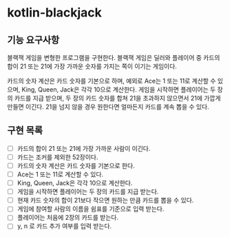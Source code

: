 # kotlin-blackjack

## 기능 요구사항

블랙잭 게임을 변형한 프로그램을 구현한다.
블랙잭 게임은 딜러와 플레이어 중 카드의 합이 21 또는 21에 가장 가까운 숫자를 가지는 쪽이 이기는 게임이다.

카드의 숫자 계산은 카드 숫자를 기본으로 하며, 예외로 Ace는 1 또는 11로 계산할 수 있으며, King, Queen, Jack은 각각 10으로 계산한다.
게임을 시작하면 플레이어는 두 장의 카드를 지급 받으며, 두 장의 카드 숫자를 합쳐 21을 초과하지 않으면서 21에 가깝게 만들면 이긴다. 21을 넘지 않을 경우 원한다면 얼마든지 카드를 계속 뽑을 수 있다.

## 구현 목록

- [ ] 카드의 합이 21 또는 21에 가장 가까운 사람이 이긴다.
- [ ] 카드는 조커를 제외한 52장이다.
- [ ] 카드의 숫자 계산은 카드 숫자를 기본으로 한다.
- [ ] Ace는 1 또는 11로 계산할 수 있다.
- [ ] King, Queen, Jack은 각각 10으로 계산한다.
- [ ] 게임을 시작하면 플레이어는 두 장의 카드를 지급 받는다.
- [ ] 현재 카드 숫자의 합이 21보다 작으면 원하는 만큼 카드를 뽑을 수 있다.
- [ ] 게임에 참여할 사람의 이름을 쉼표를 기준으로 입력 받는다.
- [ ] 플레이어는 처음에 2장의 카드를 받는다.
- [ ] y, n 로 카드 추가 여부를 입력 받는다.